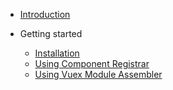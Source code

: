 * [Introduction](README.md)

* Getting started

  * [Installation](installation.md)
  * [Using Component Registrar](using-component-registrar.md)
  * [Using Vuex Module Assembler](using-vuex-module-assembler.md)
